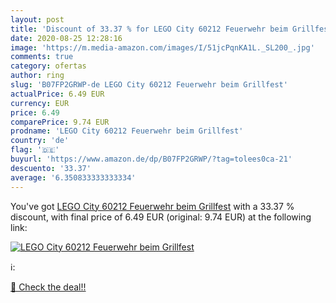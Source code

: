 ```yaml
---
layout: post
title: 'Discount of 33.37 % for LEGO City 60212 Feuerwehr beim Grillfest'
date: 2020-08-25 12:28:16
image: 'https://m.media-amazon.com/images/I/51jcPqnKA1L._SL200_.jpg'
comments: true
category: ofertas
author: ring
slug: 'B07FP2GRWP-de LEGO City 60212 Feuerwehr beim Grillfest'
actualPrice: 6.49 EUR
currency: EUR
price: 6.49
comparePrice: 9.74 EUR
prodname: 'LEGO City 60212 Feuerwehr beim Grillfest'
country: 'de'
flag: '🇩🇪'
buyurl: 'https://www.amazon.de/dp/B07FP2GRWP/?tag=tolees0ca-21'
descuento: '33.37'
average: '6.350833333333334'
---
```


You've got [LEGO City 60212 Feuerwehr beim Grillfest](https://www.amazon.de/dp/B07FP2GRWP/?tag=tolees0ca-21) with a  33.37 % discount, with final price of 6.49 EUR (original: 9.74 EUR) at the following link:

[![LEGO City 60212 Feuerwehr beim Grillfest](https://m.media-amazon.com/images/I/51jcPqnKA1L._SL200_.jpg)](https://www.amazon.de/dp/B07FP2GRWP/?tag=tolees0ca-21)

ℹ️:


[🛒 Check the deal!!](https://www.amazon.de/dp/B07FP2GRWP/?tag=tolees0ca-21)
